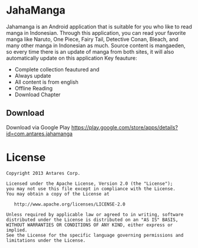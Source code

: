 JahaManga
=========
Jahamanga is an Android application that is suitable for you who like to read manga in Indonesian. Through this application, you can read your favorite manga like
Naruto, One Piece, Fairy Tail, Detective Conan, Bleach, and many other manga in Indonesian as much.
Source content is mangaeden, so every time there is an update of manga from both sites, it will also automatically update on this application
Key feauture:
- Complete collection feautured and
- Always update
- All content is from english
- Offline Reading
- Download Chapter


Download
--------
Download via Google Play https://play.google.com/store/apps/details?id=com.antares.jahamanga

License
=======

    Copyright 2013 Antares Corp.

    Licensed under the Apache License, Version 2.0 (the "License");
    you may not use this file except in compliance with the License.
    You may obtain a copy of the License at

       http://www.apache.org/licenses/LICENSE-2.0

    Unless required by applicable law or agreed to in writing, software
    distributed under the License is distributed on an "AS IS" BASIS,
    WITHOUT WARRANTIES OR CONDITIONS OF ANY KIND, either express or implied.
    See the License for the specific language governing permissions and
    limitations under the License.

	
